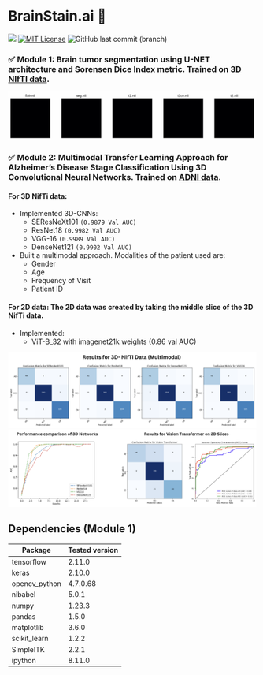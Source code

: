 # BrainStain.ai :brain:

<a href="https://tensorflow.org"><img src="https://img.shields.io/badge/Powered%20by-Tensorflow-orange.svg"/></a> [![MIT License](https://img.shields.io/badge/License-MIT-green.svg)](https://choosealicense.com/licenses/mit/) ![GitHub last commit (branch)](https://img.shields.io/github/last-commit/yaashwardhan/BrainStain.ai/main?color=blue)

### :white_check_mark: **Module 1:** Brain tumor segmentation using U-NET architecture and Sorensen Dice Index metric. Trained on [3D NIfTI data](https://www.med.upenn.edu/cbica/brats2020/data.html). 

<img src="header.gif">

### :white_check_mark: **Module 2:** Multimodal Transfer Learning Approach for Alzheimer’s Disease Stage Classification Using 3D Convolutional Neural Networks. Trained on [ADNI data](https://adni.loni.usc.edu/). 

#### **For 3D NifTi data**: 
 - Implemented 3D-CNNs:
    - SEResNeXt101 `(0.9879 Val AUC)`
    - ResNet18 `(0.9982 Val AUC)`
    - VGG-16 `(0.9989 Val AUC)`
    - DenseNet121 `(0.9902 Val AUC)`
 - Built a multimodal approach. Modalities of the patient used are:
    - Gender
    - Age
    - Frequency of Visit
    - Patient ID

#### **For 2D data**: The 2D data was created by taking the middle slice of the 3D NifTi data. 
 - Implemented:
    - ViT-B_32 with imagenet21k weights (0.86 val AUC)

<img src="cm3d.png">
<img src="rocauc.png">

## Dependencies (Module 1)

| Package           | Tested version |
|--------------------|----------------|
| tensorflow         | 2.11.0         |
| keras              | 2.10.0         |
| opencv_python      | 4.7.0.68       |
| nibabel            | 5.0.1          |
| numpy              | 1.23.3         |
| pandas             | 1.5.0          |
| matplotlib         | 3.6.0          |
| scikit_learn       | 1.2.2          |
| SimpleITK          | 2.2.1          |
| ipython            | 8.11.0         |


